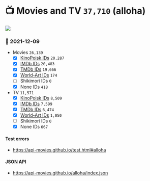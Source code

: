 # :tv: Movies and TV `37,710` (alloha)

<a href="https://API-Movies.github.io"><img src="https://API-Movies.github.io/banner.png?cache"></a>

### :date: 2021-12-09
- Movies `26,139`
  - [x] <a href="https://API-Movies.github.io/alloha/movie_kinopoisk_ids.json">KinoPoisk IDs</a> `20,287`
  - [x] <a href="https://API-Movies.github.io/alloha/movie_imdb_ids.json">IMDb IDs</a> `20,483`
  - [x] <a href="https://API-Movies.github.io/alloha/movie_tmdb_ids.json">TMDb IDs</a> `19,666`
  - [x] <a href="https://API-Movies.github.io/alloha/movie_world_art_ids.json">World-Art IDs</a> `174`
  - [ ] Shikimori IDs `0`
  - [x] None IDs `418`
- TV `11,571`
  - [x] <a href="https://API-Movies.github.io/alloha/tv_kinopoisk_ids.json">KinoPoisk IDs</a> `8,509`
  - [x] <a href="https://API-Movies.github.io/alloha/tv_imdb_ids.json">IMDb IDs</a> `7,599`
  - [x] <a href="https://API-Movies.github.io/alloha/tv_tmdb_ids.json">TMDb IDs</a> `6,474`
  - [x] <a href="https://API-Movies.github.io/alloha/tv_world_art_ids.json">World-Art IDs</a> `1,050`
  - [ ] Shikimori IDs `0`
  - [x] None IDs `667`
#### Test errors
- <a href='https://api-movies.github.io/test.html#alloha'>https://api-movies.github.io/test.html#alloha</a>
#### JSON API
- <a href='https://api-movies.github.io/alloha/index.json'>https://api-movies.github.io/alloha/index.json</a>
